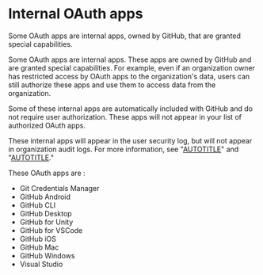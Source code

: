 # Internal OAuth apps

Some OAuth apps are internal apps, owned by GitHub, that are granted special capabilities.

Some OAuth apps are internal apps. These apps are owned by GitHub and are granted special capabilities. For example, even if an organization owner has restricted access by OAuth apps to the organization's data, users can still authorize these apps and use them to access data from the organization.

Some of these internal apps are automatically included with GitHub and do not require user authorization. These apps will not appear in your list of authorized OAuth apps.

These internal apps will appear in the user security log, but will not appear in organization audit logs. For more information, see "[AUTOTITLE](/authentication/keeping-your-account-and-data-secure/reviewing-your-security-log)" and "[AUTOTITLE](/organizations/keeping-your-organization-secure/managing-security-settings-for-your-organization/reviewing-the-audit-log-for-your-organization)."

These OAuth apps are :

- Git Credentials Manager
- GitHub Android
- GitHub CLI
- GitHub Desktop
- GitHub for Unity
- GitHub for VSCode
- GitHub iOS
- GitHub Mac
- GitHub Windows
- Visual Studio
